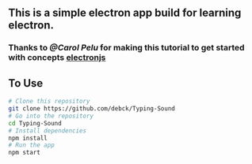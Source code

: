 ## This is a simple electron app build for learning electron.

### Thanks to ***@Carol Pelu*** for making this tutorial to get started with concepts [electronjs](https://electronjs.org/)

## To Use

```bash
# Clone this repository
git clone https://github.com/debck/Typing-Sound
# Go into the repository
cd Typing-Sound
# Install dependencies
npm install
# Run the app
npm start
```

